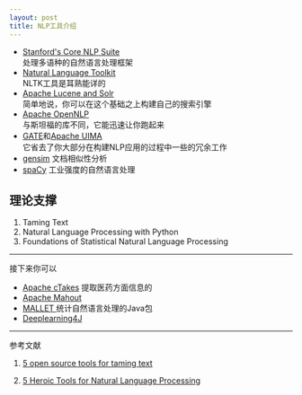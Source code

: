 ```yaml
---
layout: post
title: NLP工具介绍
---
```

- [Stanford's Core NLP Suite](https://stanfordnlp.github.io/CoreNLP/)  
  处理多语种的自然语言处理框架
- [Natural Language Toolkit](http://www.nltk.org/)   
  NLTK工具是耳熟能详的
- [Apache Lucene and Solr](http://lucene.apache.org/)  
  简单地说，你可以在这个基础之上构建自己的搜索引擎
- [Apache OpenNLP](http://opennlp.apache.org/)  
  与斯坦福的库不同，它能迅速让你跑起来
- [GATE](https://gate.ac.uk/)和[Apache UIMA](https://uima.apache.org/)  
  它省去了你大部分在构建NLP应用的过程中一些的冗余工作
- [gensim](https://github.com/RaRe-Technologies/gensim)
  文档相似性分析
- [spaCy](https://github.com/explosion/spaCy)
  工业强度的自然语言处理
 ## 理论支撑  
 1. Taming Text
 2. Natural Language Processing with Python 
 3. Foundations of Statistical Natural Language Processing 
 
 --- 
 接下来你可以  
 - [Apache cTakes](http://ctakes.apache.org/) 提取医药方面信息的
 - [Apache Mahout](http://mahout.apache.org/) 
 - [MALLET ](http://mallet.cs.umass.edu/)  统计自然语言处理的Java包
 - [Deeplearning4J](https://deeplearning4j.org/) 
 
 
 ---
 参考文献
 1. [5 open source tools for taming text](https://opensource.com/business/15/7/five-open-source-nlp-tools)
 
 2. [5 Heroic Tools for Natural Language Processing](https://towardsdatascience.com/5-heroic-tools-for-natural-language-processing-7f3c1f8fc9f0)
 
